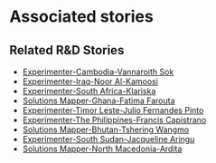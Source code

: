 # Associated stories

<!-- !!DO NOT REMOVE!! start autogenerated hyperlinks -->
## Related R&D Stories
- [Experimenter\-Cambodia\-Vannaroith Sok](/stories/?doc=Vannaroith%20Cambodia1-en-US)
- [Experimenter\-Iraq\-Noor Al\-Kamoosi](/stories/?doc=Noor%20Iraq_LQ-en-US)
- [Experimenter\-South Africa\-Klariska ](/stories/?doc=Klariska%20South%20Africa_LQ-en-US)
- [Solutions Mapper\-Ghana\-Fatima Farouta](/stories/?doc=Fatima_edited-en-US)
- [Experimenter\-Timor Leste\-Julio Fernandes Pinto](/stories/?doc=Julio%20Timor%20Leste_LQ-en-US)
- [Experimenter\-The Philippines\-Francis Capistrano](/stories/?doc=Kapi%20Philippines_LQ-en-US)
- [Solutions Mapper\-Bhutan\-Tshering Wangmo](/stories/?doc=Tshering_edited-en-US)
- [Experimenter\-South Sudan\-Jacqueline Aringu](/stories/?doc=Jacqui%20South%20Sudan_LQ-en-US)
- [Solutions Mapper\-North Macedonia\-Ardita](/stories/?doc=Ardita_edited-en-US)
<!-- !!DO NOT REMOVE!! end autogenerated hyperlinks -->